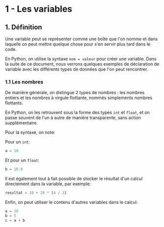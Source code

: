 1 - Les variables
=================

## 1. Définition
Une variable peut se représenter comme une boîte que l'on nomme et dans laquelle on peut mettre quelque chose pour s'en servir plus tard dans le code.

En Python, on utilise la syntaxe `nom = valeur` pour créer une variable.
Dans la suite de ce document, nous verrons quelques exemples de déclaration de variable avec les différents types de données que l'on peut rencontrer.

### 1.1 Les nombres
De manière générale, on distingue 2 types de nombres : les nombres entiers et les nombres à virgule flottante, nommés simplements nombres flottants.

En Python, on les retrouvent sous la forme des types `int` et `float`, et on passe souvent de l'un à autre de manière transparente, sans action supplémentaire.

Pour la syntaxe, on note:

Pour un `int`:
```python
a = 10
```

Et pour un `float`:
```python
b = 10.0
```

Il est également tout à fait possible de stocker le résultat d'un calcul directement dans la variable, par exemple:
```python
resultat = 10 + 20 * (4 / 2)
```

Enfin, on peut utiliser le contenu d'autres variables dans le calcul:
```python
a = 10
b = 5
c = a + b
```